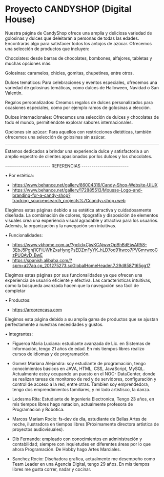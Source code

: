 # Proyecto CANDYSHOP (Digital House) 

Nuestra página de CandyShop ofrece una amplia y deliciosa variedad de golosinas y dulces que deleitarán a personas de todas las edades. Encontrarás algo para satisfacer todos los antojos de azúcar. Ofrecemos una selección de productos que incluyen:

Chocolates: desde barras de chocolates, bombones, alfajores, tabletas y muchas opciones más.

Golosinas: caramelos, chicles, gomitas, chupetines, entre otros.

Dulces temáticos: Para celebraciones y eventos especiales, ofrecemos una variedad de golosinas temáticas, como dulces de Halloween, Navidad o San Valentín.

Regalos personalizados: Creamos regalos de dulces personalizados para ocasiones especiales, como por ejemplo ramos de golosinas a elección.

Dulces internacionales: Ofrecemos una selección de dulces y chocolates de todo el mundo, permitiéndote explorar sabores internacionales.

Opciones sin azúcar: Para aquellos con restricciones dietéticas, también ofrecemos una selección de golosinas sin azúcar.


___________________________________________________

Estamos dedicados a brindar una experiencia dulce y satisfactoria a un amplio espectro de clientes apasionados por los dulces y los chocolates.



----------------------- REFERENCIAS ------------------------

• Por estética:
  - https://www.behance.net/gallery/86004319/Candy-Shop-Website-UIUX
  - https://www.behance.net/gallery/172885513/Mousse-Logo-and-branding-for-a-candy-shop?tracking_source=search_projects%7Ccandy+shop+web

Elegimos estas páginas debido a su estética atractiva y cuidadosamente diseñada. La combinación de colores, tipografía y disposición de elementos visuales crea una experiencia visual agradable y atractiva para los usuarios. Además, la organización y la navegación son intuitivas.

• Funcionalidades:
  - https://www.vkhome.com.ar/?gclid=CjwKCAjwvrOpBhBdEiwAR58-3EbJ5Pghj1CFiUWhZxaHyngPsEDZmFyYK_hLD7od91twco7PVGmrwxoCzPUQAvD_BwE
  - https://spanish.alibaba.com/?spm=a27aq.cp_201275273.scGlobalHomeHeader.7.29d8587165gg17

Elegimos estas páginas por sus funcionalidades ya que ofrecen una experiencia de usuario eficiente y efectiva. Las características intuitivas, como la búsqueda avanzada hacen que la navegación sea fácil de completar

• Productos:
  - https://arcorencasa.com

Elegimos esta página debido a su amplia gama de productos que se ajustan perfectamente a nuestras necesidades y gustos. 


• Integrantes:
  - Figueroa Maria Luciana: estudiante avanzada de Lic. en Sistemas de Información, tengo 21 años de edad. En mis tiempos libres realizo cursos de idiomas y de programación.

    
  - Gomez Mariana Alejandra: soy estudiante de programación, tengo conocimientos básicos en JAVA, HTML, CSS, JavaScript, MySQL. Actualmente estoy ocupando un puesto en el NOC- DataCenter, donde se realizan tareas de monitoreo de red y de servidores, configuración y control de acceso a la red, entre otras. Tambien soy emprendedora, tengo dos emprendimientos familiares, y mi lado artistísco, la danza.

    
  - Ledesma Rita: Estudiante de Ingenieria Electronica, Tengo 23 años, en mis tiempos libres hago natacion, actualmente profesora de Programacion y Robotica.

    
  - Marcos Mariam Rocio: fs-dev de día, estudiante de Bellas Artes de noche, ilustradora en tiempos libres (Próximamente directora artística de proyectos audiovisuales). 

    
  - Dib Fernando: empleado con conocimientos en administración y contabilidad; siempre con inquietudes en diferentes áreas por lo que ahora Programación. De Hobby hago Artes Marciales.

    
  - Sanchez Rocio: Diseñadora grafica, actualmente me desempeño como Team Leader en una Agencia Digital, tengo 29 años. En mis tiempos libres me gusta correr, nadar y cocinar.

    

